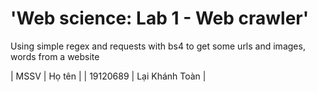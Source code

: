 # 'Web science: Lab 1 - Web crawler'
Using simple regex and requests with bs4 to get some urls and images, words from a website

| MSSV | Họ tên |
| 19120689 | Lại Khánh Toàn |
